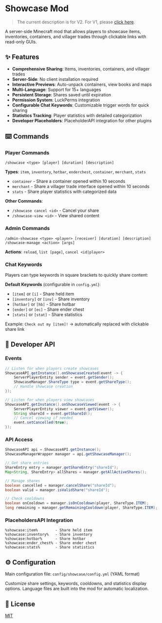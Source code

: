 # Showcase Mod

> The current description is for V2. For V1, please [click here](https://modrinth.com/mod/showcase/version/1.1.0+mc1.21.6).

A server-side Minecraft mod that allows players to showcase items, inventories, containers, and villager trades through clickable links with read-only GUIs.

## ✨ Features

- **Comprehensive Sharing**: Items, inventories, containers, and villager trades
- **Server-Side**: No client installation required
- **Interactive Previews**: Auto-unpack containers, view books and maps
- **Multi-Language**: Support for 15+ languages
- **Persistent Storage**: Shares saved until expiration
- **Permission System**: LuckPerms integration
- **Configurable Chat Keywords**: Customizable trigger words for quick sharing
- **Statistics Tracking**: Player statistics with detailed categorization
- **Developer Placeholders**: PlaceholderAPI integration for other plugins


## ⌨️ Commands

### Player Commands

```
/showcase <type> [player] [duration] [description]
```
**Types**: `item`, `inventory`, `hotbar`, `enderchest`, `container`, `merchant`, `stats`

- `container` - Share a container opened within 10 seconds
- `merchant` - Share a villager trade interface opened within 10 seconds
- `stats` - Share player statistics with categorized data

**Other Commands**:
- `/showcase cancel <id>` - Cancel your share
- `/showcase-view <id>` - View shared content

### Admin Commands
```
/admin-showcase <type> <player> [receiver] [duration] [description]
/showcase-manage <action> [args]
```

**Actions**: `reload`, `list [page]`, `cancel <id|player>`

### Chat Keywords

Players can type keywords in square brackets to quickly share content:

**Default Keywords** (configurable in `config.yml`):
- `[item]` or `[i]` - Share held item
- `[inventory]` or `[inv]` - Share inventory
- `[hotbar]` or `[hb]` - Share hotbar
- `[ender]` or `[ec]` - Share ender chest
- `[stats]` or `[stat]` - Share statistics

Example: `Check out my [item]!` → automatically replaced with clickable share link

## 🔌 Developer API

### Events
```java
// Listen for when players create showcases
ShowcaseAPI.getInstance().onShowcaseCreated(event -> {
    ServerPlayerEntity sender = event.getSender();
    ShowcaseManager.ShareType type = event.getShareType();
    // Handle showcase creation
});

// Listen for when players view showcases
ShowcaseAPI.getInstance().onShowcaseViewed(event -> {
    ServerPlayerEntity viewer = event.getViewer();
    String shareId = event.getShareId();
    // Cancel viewing if needed
    event.setCancelled(true);
});
```

### API Access
```java
ShowcaseAPI api = ShowcaseAPI.getInstance();
ShowcaseManagerWrapper manager = api.getShowcaseManager();

// Get share entries
ShareEntry entry = manager.getShareEntry("shareId");
Map<String, ShareEntry> allShares = manager.getAllActiveShares();

// Manage shares
boolean cancelled = manager.cancelShare("shareId");
boolean valid = manager.isValidShare("shareId");

// Check cooldowns
boolean onCooldown = manager.isOnCooldown(player, ShareType.ITEM);
long remaining = manager.getRemainingCooldown(player, ShareType.ITEM);
```

### PlaceholdersAPI Integration
```
%showcase:item%        - Share held item
%showcase:inventory%   - Share inventory  
%showcase:hotbar%      - Share hotbar
%showcase:ender_chest% - Share ender chest
%showcase:stats%       - Share statistics
```

## ⚙️ Configuration

Main configuration file: `config/showcase/config.yml` (YAML format)

Customize share settings, keywords, cooldowns, and statistics display options. Language files are built into the mod for automatic localization.

## 📝 License

[MIT](./LICENSE)
